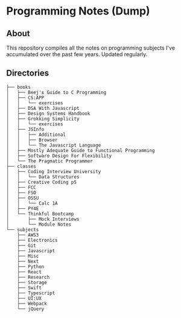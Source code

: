 # Programming Notes (Dump)

## About

This repository compiles all the notes on programming subjects I've accumulated over the past few years. Updated regularly.

## Directories

```bash:contents
├── books
│   ├── Beej's Guide to C Programming
│   ├── CS:APP
│   │   └── exercises
│   ├── DSA With Javascript
│   ├── Design Systems Handbook
│   ├── Grokking Simplicity
│   │   └── exercises
│   ├── JSInfo
│   │   ├── Additional
│   │   ├── Browser
│   │   └── The Javascript Language
│   ├── Mostly Adequate Guide to Functional Programming
│   ├── Software Design For Flexibility
│   └── The Pragmatic Programmer
├── classes
│   ├── Coding Interview University
│   │   └── Data Structures
│   ├── Creative Coding p5
│   ├── FCC
│   ├── FSO
│   ├── OSSU
│   │   └── Calc 1A
│   ├── PY4E
│   └── Thinkful Bootcamp
│       ├── Mock Interviews
│       └── Module Notes
└── subjects
    ├── AWS3
    ├── Electronics
    ├── Git
    ├── Javascript
    ├── Misc
    ├── Next
    ├── Python
    ├── React
    ├── Research
    ├── Storage
    ├── Swift
    ├── Typescript
    ├── UI:UX
    ├── Webpack
    └── jQuery

```
